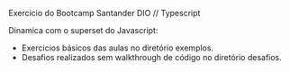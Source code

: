 Exercicio do Bootcamp Santander DIO // Typescript

Dinamica com o superset do Javascript:
- Exercicios básicos das aulas no diretório exemplos.
- Desafios realizados sem walkthrough de código no diretório desafios.